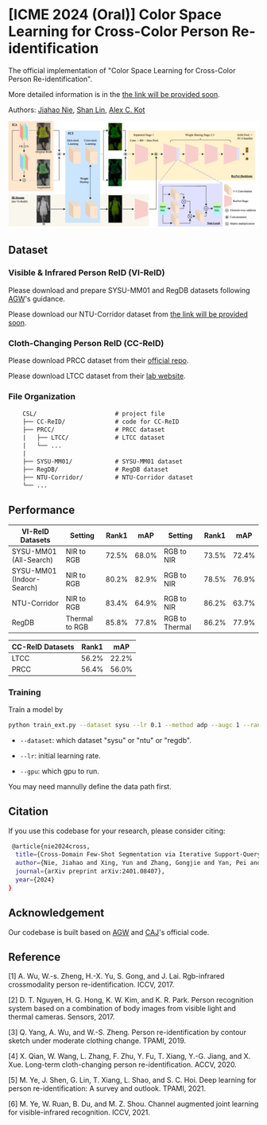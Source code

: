 # [ICME 2024 (Oral)] Color Space Learning for Cross-Color Person Re-identification

The official implementation of "Color Space Learning for Cross-Color Person Re-identification".

More detailed information is in the [the link will be provided soon]().

 Authors: [Jiahao Nie](https://scholar.google.com/citations?user=LGM10RQAAAAJ&hl=zh-CN&inst=8669986779262753491&oi=ao), [Shan Lin](https://scholar.google.com/citations?user=3MQDywkAAAAJ&hl=zh-CN&inst=8669986779262753491&oi=ao), [Alex C. Kot](https://scholar.google.com/citations?user=UGZXLxIAAAAJ&hl=zh-CN&inst=8669986779262753491&oi=ao)

<p align="middle">
    <img src="image/structure.jpg">
</p>

## Dataset
### Visible & Infrared Person ReID (VI-ReID)

Please download and prepare SYSU-MM01 and RegDB datasets following [AGW](https://github.com/mangye16/Cross-Modal-Re-ID-baseline/)'s guidance.

Please download our NTU-Corridor dataset from [the link will be provided soon]().

### Cloth-Changing Person ReID (CC-ReID)

Please download PRCC dataset from their [official repo](https://naiq.github.io/LTCC_Perosn_ReID.html).

Please download LTCC dataset from their [lab website](https://www.isee-ai.cn/~yangqize/clothing.html).

### File Organization
```
    CSL/                      # project file
    ├── CC-ReID/              # code for CC-ReID
    ├── PRCC/                 # PRCC dataset
    |   ├── LTCC/             # LTCC dataset
    |   └── ...                                         
    |    
    ├── SYSU-MM01/            # SYSU-MM01 dataset
    ├── RegDB/                # RegDB dataset
    ├── NTU-Corridor/         # NTU-Corridor dataset
    └── ...
```

## Performance

| VI-ReID Datasets          | Setting        | Rank1    | mAP      | Setting        | Rank1    |  mAP     |
| --------                  | --------       | -------- | -------- | --------       | -------- | -------- |
| SYSU-MM01 (All-Search)    | NIR to RGB     | 72.5%    | 68.0%    | RGB to NIR     | 73.5%    | 72.4%    |
| SYSU-MM01 (Indoor-Search) | NIR to RGB     | 80.2%    | 82.9%    | RGB to NIR     | 78.5%    | 76.9%    |
| NTU-Corridor              | NIR to RGB     | 83.4%    | 64.9%    | RGB to NIR     | 86.2%    | 63.7%    |
| RegDB                     | Thermal to RGB | 85.8%    | 77.8%    | RGB to Thermal | 86.2%    | 77.9%    |

| CC-ReID Datasets | Rank1    | mAP      |
| --------         | -------- | -------- |
| LTCC             | 56.2%    | 22.2%    |
| PRCC             | 56.4%    | 56.0%    |

### Training

Train a model by
```bash
python train_ext.py --dataset sysu --lr 0.1 --method adp --augc 1 --rande 0.5 --alpha 1 --square 1 --gamma 1 --gpu 1
```

  - `--dataset`: which dataset "sysu" or "ntu" or "regdb".

  - `--lr`: initial learning rate.
  
  - `--gpu`:  which gpu to run.

You may need mannully define the data path first.

## Citation
If you use this codebase for your research, please consider citing:
```bash
 @article{nie2024cross,
  title={Cross-Domain Few-Shot Segmentation via Iterative Support-Query Correspondence Mining},
  author={Nie, Jiahao and Xing, Yun and Zhang, Gongjie and Yan, Pei and Xiao, Aoran and Tan, Yap-Peng and Kot, Alex C and Lu, Shijian},
  journal={arXiv preprint arXiv:2401.08407},
  year={2024}
}
 ```


## Acknowledgement
Our codebase is built based on [AGW](https://github.com/mangye16/Cross-Modal-Re-ID-baseline/) and [CAJ](https://github.com/mangye16/Cross-Modal-Re-ID-baseline/tree/master/ICCV21_CAJ)'s official code.


## Reference

[1] A. Wu, W.-s. Zheng, H.-X. Yu, S. Gong, and J. Lai. Rgb-infrared crossmodality person re-identification. ICCV, 2017.

[2] D. T. Nguyen, H. G. Hong, K. W. Kim, and K. R. Park. Person recognition system based on a combination of body images from visible light and thermal cameras. Sensors, 2017.

[3] Q. Yang, A. Wu, and W.-S. Zheng. Person re-identification by contour sketch under moderate clothing change. TPAMI, 2019.

[4] X. Qian, W. Wang, L. Zhang, F. Zhu, Y. Fu, T. Xiang, Y.-G. Jiang, and X. Xue. Long-term cloth-changing person re-identification. ACCV, 2020.

[5] M. Ye, J. Shen, G. Lin, T. Xiang, L. Shao, and S. C. Hoi. Deep learning for person re-identification: A survey and outlook. TPAMI, 2021.

[6] M. Ye, W. Ruan, B. Du, and M. Z. Shou. Channel augmented joint learning for visible-infrared recognition. ICCV, 2021.